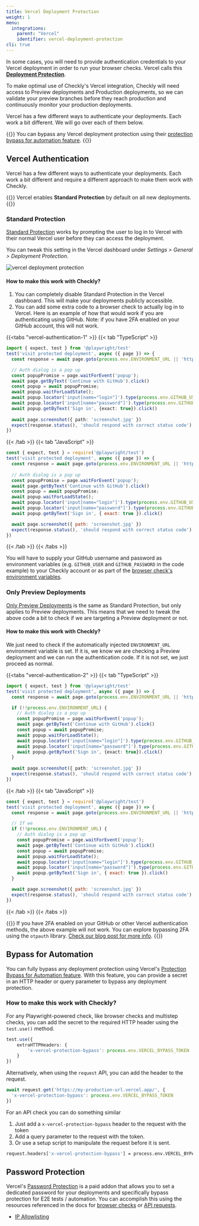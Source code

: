 ```yaml
---
title: Vercel Deployment Protection
weight: 1
menu:
  integrations:
    parent: "Vercel"
    identifier: vercel-deployment-protection
cli: true
---
```


In some cases, you will need to provide authentication credentials to your Vercel deployment in order to run your browser
checks. Vercel calls this [**Deployment Protection**](https://vercel.com/docs/security/deployment-protection). 

To make optimal use of Checkly's Vercel integration, Checkly will need access to Preview deployments and Production deployments,
so we can validate your preview branches before they reach production and continuously monitor your production deployments.

Vercel has a few different ways to authenticate your deployments. Each work a bit different. We will go over each of them below.

{{<info>}}
You can bypass any Vercel deployment protection using their [protection bypass for automation feature](#bypass-for-automation).
{{</info>}}

## Vercel Authentication

Vercel has a few different ways to authenticate your deployments. Each work a bit different and require a different approach
to make them work with Checkly.

{{<info>}}
Vercel enables **Standard Protection** by default on all new deployments.
{{</info>}}

### Standard Protection
[Standard Protection](https://vercel.com/docs/concepts/deployments/deployment-protection#vercel-authentication)
works by prompting the user to log in to Vercel with their normal Vercel user before they can access the deployment. 

You can tweak this setting in the Vercel dashboard under *Settings > General > Deployment Protection*.

![vercel deployment protection](/docs/images/cicd/vercel/vercel_deployment_protection.png)



#### How to make this work with Checkly?
1. You can completely disable Standard Protection in the Vercel dashboard. This will make your deployments publicly accessible.
2. You can add some extra code to a browser check to actually log in to Vercel. Here is an example of how that would work 
if you are authenticating using GitHub. Note: if you have 2FA enabled on your GitHub account, this will not work.

{{<tabs "vercel-authentication-1" >}}
{{< tab "TypeScript" >}}
```ts
import { expect, test } from '@playwright/test'
test('visit protected deployment', async ({ page }) => {
  const response = await page.goto(process.env.ENVIRONMENT_URL || 'https://my-production-url.vercel.app/')

  // Auth dialog is a pop up
  const popupPromise = page.waitForEvent('popup');
  await page.getByText('Continue with GitHub').click()
  const popup = await popupPromise;
  await popup.waitForLoadState();
  await popup.locator('input[name="login"]').type(process.env.GITHUB_USER)
  await popup.locator('input[name="password"]').type(process.env.GITHUB_PASSWORD)
  await popup.getByText('Sign in', {exact: true}).click()
    
  await page.screenshot({ path: 'screenshot.jpg' })
  expect(response.status(), 'should respond with correct status code').toBeLessThan(400)
})
```
{{< /tab >}}
{{< tab "JavaScript" >}}
```js
const { expect, test } = require('@playwright/test')
test('visit protected deployment', async ({ page }) => {
  const response = await page.goto(process.env.ENVIRONMENT_URL || 'https://my-production-url.vercel.app/')
  
  // Auth dialog is a pop up
  const popupPromise = page.waitForEvent('popup');
  await page.getByText('Continue with GitHub').click()
  const popup = await popupPromise;
  await popup.waitForLoadState();
  await popup.locator('input[name="login"]').type(process.env.GITHUB_USER)
  await popup.locator('input[name="password"]').type(process.env.GITHUB_PASSWORD)
  await popup.getByText('Sign in', { exact: true }).click()

  await page.screenshot({ path: 'screenshot.jpg' })
  expect(response.status(), 'should respond with correct status code').toBeLessThan(400)
})
```
{{< /tab >}}
{{< /tabs >}}

You will have to supply your GitHub username and password as environment variables (e.g. `GITHUB_USER` and `GITHUB_PASSWORD` in 
the code example) to your Checkly account or as part of the [browser check's environment variables](/docs/browser-checks/variables/).


### Only Preview Deployments

[Only Preview Deployments](https://vercel.com/docs/concepts/deployments/deployment-protection#vercel-authentication)
is the same as Standard Protection, but only applies to Preview deployments. This means that we need to tweak the above code
a bit to check if we are targeting a Preview deployment or not.

#### How to make this work with Checkly?

We just need to check if the automatically injected `ENVIRONMENT_URL` environment variable is set. If it is,
we know we are checking a Preview deployment and we can run the authentication code. If it is not set, we just proceed as normal.

{{<tabs "vercel-authentication-2" >}}
{{< tab "TypeScript" >}}
```ts
import { expect, test } from '@playwright/test'
test('visit protected deployment', async ({ page }) => {
  const response = await page.goto(process.env.ENVIRONMENT_URL || 'https://my-production-url.vercel.app/')

  if (!!process.env.ENVIRONMENT_URL) {
    // Auth dialog is a pop up
    const popupPromise = page.waitForEvent('popup');
    await page.getByText('Continue with GitHub').click()
    const popup = await popupPromise;
    await popup.waitForLoadState();
    await popup.locator('input[name="login"]').type(process.env.GITHUB_USER)
    await popup.locator('input[name="password"]').type(process.env.GITHUB_PASSWORD)
    await popup.getByText('Sign in', {exact: true}).click()
  }
    
  await page.screenshot({ path: 'screenshot.jpg' })
  expect(response.status(), 'should respond with correct status code').toBeLessThan(400)
})
```
{{< /tab >}}
{{< tab "JavaScript" >}}
```js
const { expect, test } = require('@playwright/test')
test('visit protected deployment', async ({ page }) => {
  const response = await page.goto(process.env.ENVIRONMENT_URL || 'https://my-production-url.vercel.app/')

  // If we 
  if (!!process.env.ENVIRONMENT_URL) {
    // Auth dialog is a pop up
    const popupPromise = page.waitForEvent('popup');
    await page.getByText('Continue with GitHub').click()
    const popup = await popupPromise;
    await popup.waitForLoadState();
    await popup.locator('input[name="login"]').type(process.env.GITHUB_USER)
    await popup.locator('input[name="password"]').type(process.env.GITHUB_PASSWORD)
    await popup.getByText('Sign in', { exact: true }).click()
  }

  await page.screenshot({ path: 'screenshot.jpg' })
  expect(response.status(), 'should respond with correct status code').toBeLessThan(400)
})
```
{{< /tab >}}
{{< /tabs >}}

{{<warning>}}
If you have 2FA enabled on your GitHub or other Vercel authentication methods, the above example will not work. You can
explore bypassing 2FA using the `otpauth` library. [Check our blog post for more info](https://www.checklyhq.com/blog/how-to-bypass-totp-based-2fa-login-flows-with-playwright/).
{{</warning>}}

## Bypass for Automation

You can fully bypass any deployment protection using Vercel's [Protection Bypass for Automation feature](https://vercel.com/docs/security/deployment-protection/methods-to-bypass-deployment-protection/protection-bypass-automation).
With this feature, you can provide a secret in an HTTP header or query parameter to bypass any deployment protection.

### How to make this work with Checkly?


For any Playwright-powered check, like browser checks and multistep checks, you can add the secret to the required HTTP header 
using the `test.use()` method.

```ts
test.use({
    extraHTTPHeaders: {
        'x-vercel-protection-bypass': process.env.VERCEL_BYPASS_TOKEN
    }
})
```

Alternatively, when using the `request` API, you can add the header to the request.

```ts
await request.get('https://my-production-url.vercel.app/', {
  'x-vercel-protection-bypass': process.env.VERCEL_BYPASS_TOKEN
})
```

For an API check you can do something similar

1. Just add a `x-vercel-protection-bypass` header to the request with the token
2. Add a query parameter to the request with the token.
3. Or use a setup script to manipulate the request before it is sent.

```bash
request.headers['x-vercel-protection-bypass'] = process.env.VERCEL_BYPASS_TOKEN
```


## Password Protection
Vercel's [Password Protection](https://vercel.com/docs/concepts/deployments/deployment-protection#password-protection) is a paid
addon that allows you to set a dedicated password for your deployments and specifically bypass protection for E2E tests / automation.
You can accomplish this using the resources referenced in the docs for [browser checks](/docs/browser-checks/login-scenarios#username--password-login) 
or [API requests](https://www.checklyhq.com/docs/api-checks/setup-script-examples/#dismiss-password-protection-prompt-on-vercel-deployment).


- [IP Allowlisting](https://vercel.com/docs/concepts/deployments/deployment-protection#ip-allowlisting)



